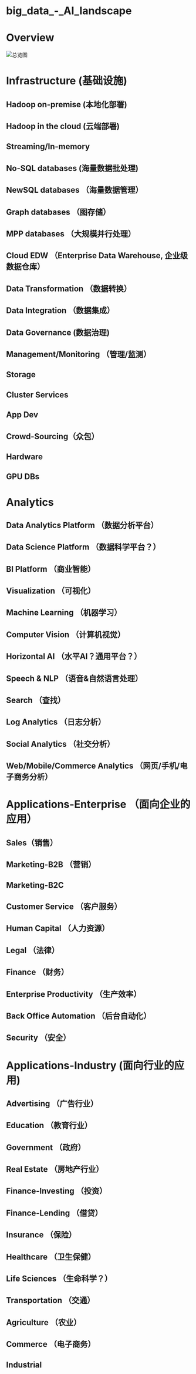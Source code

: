 # big_data_-_AI_landscape

# Overview
![总览图](http://mattturck.com/wp-content/uploads/2018/07/Matt_Turck_FirstMark_Big_Data_Landscape_2018_Final.png)


# Infrastructure (基础设施)

## Hadoop on-premise (本地化部署)

## Hadoop in the cloud (云端部署)
## Streaming/In-memory
## No-SQL databases (海量数据批处理)                                                                                                                          
## NewSQL databases （海量数据管理）                                                                                                                       
## Graph databases （图存储）                                                                                                                              
## MPP databases （大规模并行处理）                                                                                                                         
## Cloud EDW （Enterprise Data Warehouse, 企业级数据仓库）                                                                       
## Data Transformation （数据转换）                                                                                              
## Data Integration （数据集成）                                                                                                                                      
## Data Governance (数据治理)                                                                                                                                       
## Management/Monitoring （管理/监测）                                                                                                                 
## Storage                                                                                                                                           
## Cluster Services                                                                                                                                  
## App Dev                                                                                                                                           
## Crowd-Sourcing（众包）                                                                                                                              
## Hardware                                                                                                                                                                                   
## GPU DBs   

# Analytics                                                                                                                                                                                  
## Data Analytics Platform （数据分析平台）                                                                                                         
## Data Science Platform （数据科学平台？）                                                                                                         
## BI Platform （商业智能）                                                                                                                                              
## Visualization （可视化）                                                                                                                                              
## Machine Learning （机器学习）                                                                                                                                 
## Computer Vision （计算机视觉）                                                                                                                              
## Horizontal AI （水平AI？通用平台？）                                                                                                                  
## Speech & NLP （语音&自然语言处理）                                                                                                                  
## Search （查找）                                                                                                                                    
## Log Analytics （日志分析）                                                                                                                         
## Social Analytics （社交分析）                                                                                                                      
## Web/Mobile/Commerce Analytics （网页/手机/电子商务分析） 

# Applications-Enterprise （面向企业的应用）                                                                           
## Sales（销售）                                                                                                       
## Marketing-B2B （营销）                                                                                              
## Marketing-B2C                                                                                                     
## Customer Service （客户服务）                                                                                       
## Human Capital （人力资源）                                                                                          
## Legal （法律）                                                                                                      
## Finance （财务）                                                                                                    
## Enterprise Productivity （生产效率）                                                                                
## Back Office Automation （后台自动化）                                                                               
## Security （安全）

# Applications-Industry (面向行业的应用)                                                                                                               
## Advertising （广告行业）                                                                                                                               
## Education （教育行业）                                                                                                                                 
## Government （政府）                                                                                                                                    
## Real Estate （房地产行业）                                                                                                                             
## Finance-Investing （投资）                                                                                                                             
## Finance-Lending （借贷）                                                                                                                               
## Insurance （保险）                                                                                                                                     
## Healthcare （卫生保健）                                                                                                                                
## Life Sciences （生命科学？）                                                                                                                           
## Transportation （交通）                                                                                                                                
## Agriculture （农业）                                                                                                                                   
## Commerce （电子商务）                                                                                                                                  
## Industrial                                                                                                                                           
